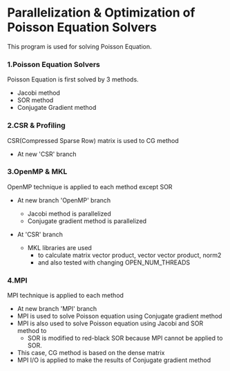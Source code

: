 # Parallelization & Optimization of Poisson Equation Solvers 

This program is used for solving Poisson Equation.

### 1.Poisson Equation Solvers
 Poisson Equation is first solved by 3 methods.
  - Jacobi method
  - SOR method
  - Conjugate Gradient method
  
### 2.CSR & Profiling
CSR(Compressed Sparse Row) matrix is used to CG method
  - At new 'CSR' branch
  
### 3.OpenMP & MKL
OpenMP technique is applied to each method except SOR
  - At new branch 'OpenMP' branch
    - Jacobi method is parallelized
    - Conjugate gradient method is parallelized
    
  - At 'CSR' branch
    - MKL libraries are used 
      - to calculate matrix vector product, vector vector product, norm2
      - and also tested with changing OPEN_NUM_THREADS
      
### 4.MPI
MPI technique is applied to each method
  - At new branch 'MPI' branch
  - MPI is used to solve Poisson equation using Conjugate gradient method
  - MPI is also used to solve Poisson equation using Jacobi and SOR method to
    - SOR is modified to red-black SOR because MPI cannot be applied to SOR.
  - This case, CG method is based on the dense matrix
  - MPI I/O is applied to make the results of Conjugate gradient method
